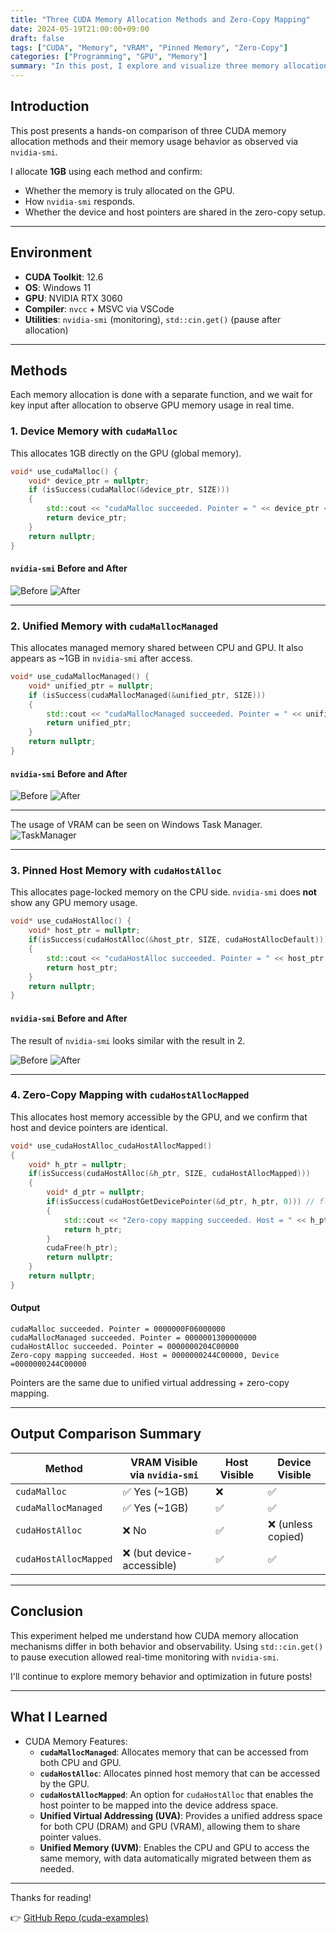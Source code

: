 ```yaml
---
title: "Three CUDA Memory Allocation Methods and Zero-Copy Mapping"
date: 2024-05-19T21:00:00+09:00
draft: false
tags: ["CUDA", "Memory", "VRAM", "Pinned Memory", "Zero-Copy"]
categories: ["Programming", "GPU", "Memory"]
summary: "In this post, I explore and visualize three memory allocation strategies in CUDA: cudaMalloc, cudaMallocManaged, and cudaHostAlloc—with an additional test on zero-copy memory mapping."
---
```


## Introduction

This post presents a hands-on comparison of three CUDA memory allocation methods and their memory usage behavior as observed via `nvidia-smi`.

I allocate **1GB** using each method and confirm:
- Whether the memory is truly allocated on the GPU.
- How `nvidia-smi` responds.
- Whether the device and host pointers are shared in the zero-copy setup.

---

## Environment

- **CUDA Toolkit**: 12.6  
- **OS**: Windows 11  
- **GPU**: NVIDIA RTX 3060  
- **Compiler**: `nvcc` + MSVC via VSCode  
- **Utilities**: `nvidia-smi` (monitoring), `std::cin.get()` (pause after allocation)

---

## Methods

Each memory allocation is done with a separate function, and we wait for key input after allocation to observe GPU memory usage in real time.

### 1. Device Memory with `cudaMalloc`

This allocates 1GB directly on the GPU (global memory).

```cpp
void* use_cudaMalloc() {
    void* device_ptr = nullptr;   
    if (isSuccess(cudaMalloc(&device_ptr, SIZE)))
    {
        std::cout << "cudaMalloc succeeded. Pointer = " << device_ptr << std::endl;
        return device_ptr;
    }
    return nullptr;
}
```

#### `nvidia-smi` Before and After
![Before](../../images/memoryAllocation_1.png)
![After](../../images/memoryAllocation_2.png)

---

### 2. Unified Memory with `cudaMallocManaged`

This allocates managed memory shared between CPU and GPU. It also appears as ~1GB in `nvidia-smi` after access.

```cpp
void* use_cudaMallocManaged() {
    void* unified_ptr = nullptr;   
    if (isSuccess(cudaMallocManaged(&unified_ptr, SIZE)))
    {
        std::cout << "cudaMallocManaged succeeded. Pointer = " << unified_ptr << std::endl;
        return unified_ptr;
    }
    return nullptr;
}
```

#### `nvidia-smi` Before and After
![Before](../../images/memoryAllocation_3.png)
![After](../../images/memoryAllocation_4.png)

---

The usage of VRAM can be seen on Windows Task Manager.
![TaskManager](../../images/memoryAllocation_TaskManager.png)

---

### 3. Pinned Host Memory with `cudaHostAlloc`

This allocates page-locked memory on the CPU side. `nvidia-smi` does **not** show any GPU memory usage.

```cpp
void* use_cudaHostAlloc() {
    void* host_ptr = nullptr;
    if(isSuccess(cudaHostAlloc(&host_ptr, SIZE, cudaHostAllocDefault)))
    {
        std::cout << "cudaHostAlloc succeeded. Pointer = " << host_ptr << std::endl;
        return host_ptr;
    }
    return nullptr;
}
```

#### `nvidia-smi` Before and After

The result of `nvidia-smi` looks similar with the result in 2. 

![Before](../../images/memoryAllocation_5.png)
![After](../../images/memoryAllocation_6.png)

---

### 4. Zero-Copy Mapping with `cudaHostAllocMapped`

This allocates host memory accessible by the GPU, and we confirm that host and device pointers are identical.

```cpp
void* use_cudaHostAlloc_cudaHostAllocMapped()
{
    void* h_ptr = nullptr;
    if(isSuccess(cudaHostAlloc(&h_ptr, SIZE, cudaHostAllocMapped)))
    {
        void* d_ptr = nullptr;
        if(isSuccess(cudaHostGetDevicePointer(&d_ptr, h_ptr, 0))) // flag must be zero for now
        {
            std::cout << "Zero-copy mapping succeeded. Host = " << h_ptr << ", Device =" << d_ptr << std::endl;
            return h_ptr;
        }
        cudaFree(h_ptr);
        return nullptr;
    }
    return nullptr;
}
```

#### Output

```
cudaMalloc succeeded. Pointer = 0000000F06000000
cudaMallocManaged succeeded. Pointer = 0000001300000000
cudaHostAlloc succeeded. Pointer = 0000000204C00000
Zero-copy mapping succeeded. Host = 0000000244C00000, Device =0000000244C00000
```

Pointers are the same due to unified virtual addressing + zero-copy mapping.

---

## Output Comparison Summary

| Method               | VRAM Visible via `nvidia-smi` | Host Visible | Device Visible |
|----------------------|-------------------------------|---------------|----------------|
| `cudaMalloc`         | ✅ Yes (~1GB)                 | ❌            | ✅             |
| `cudaMallocManaged`  | ✅ Yes (~1GB)                 | ✅            | ✅             |
| `cudaHostAlloc`      | ❌ No                         | ✅            | ❌ (unless copied) |
| `cudaHostAllocMapped`| ❌ (but device-accessible)    | ✅            | ✅             |

---

## Conclusion

This experiment helped me understand how CUDA memory allocation mechanisms differ in both behavior and observability. Using `std::cin.get()` to pause execution allowed real-time monitoring with `nvidia-smi`.

I'll continue to explore memory behavior and optimization in future posts!

---

## What I Learned
- CUDA Memory Features:
  - **`cudaMallocManaged`**: Allocates memory that can be accessed from both CPU and GPU.
  - **`cudaHostAlloc`**: Allocates pinned host memory that can be accessed by the GPU.
  - **`cudaHostAllocMapped`**: An option for `cudaHostAlloc` that enables the host pointer to be mapped into the device address space.
  - **Unified Virtual Addressing (UVA)**: Provides a unified address space for both CPU (DRAM) and GPU (VRAM), allowing them to share pointer values.
  - **Unified Memory (UVM)**: Enables the CPU and GPU to access the same memory, with data automatically migrated between them as needed.

---

Thanks for reading!

👉 [GitHub Repo (cuda-examples)](https://github.com/yaikeda/cuda-examples/)
